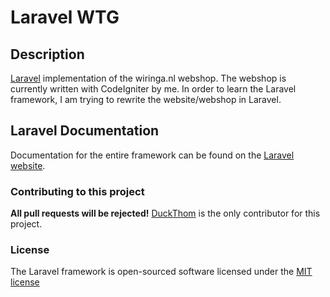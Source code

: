 # Laravel WTG

## Description

[Laravel](http://laravel.com/) implementation of the wiringa.nl webshop.
The webshop is currently written with CodeIgniter by me.
In order to learn the Laravel framework, I am trying to rewrite the website/webshop in Laravel.

## Laravel Documentation

Documentation for the entire framework can be found on the [Laravel website](http://laravel.com/docs).

### Contributing to this project

**All pull requests will be rejected!**
[DuckThom](https://github.com/DuckThom) is the only contributor for this project.

### License

The Laravel framework is open-sourced software licensed under the [MIT license](http://opensource.org/licenses/MIT)

